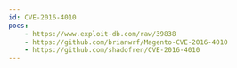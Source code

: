 ```yaml
---
id: CVE-2016-4010
pocs:
    - https://www.exploit-db.com/raw/39838
    - https://github.com/brianwrf/Magento-CVE-2016-4010
    - https://github.com/shadofren/CVE-2016-4010
---
```

